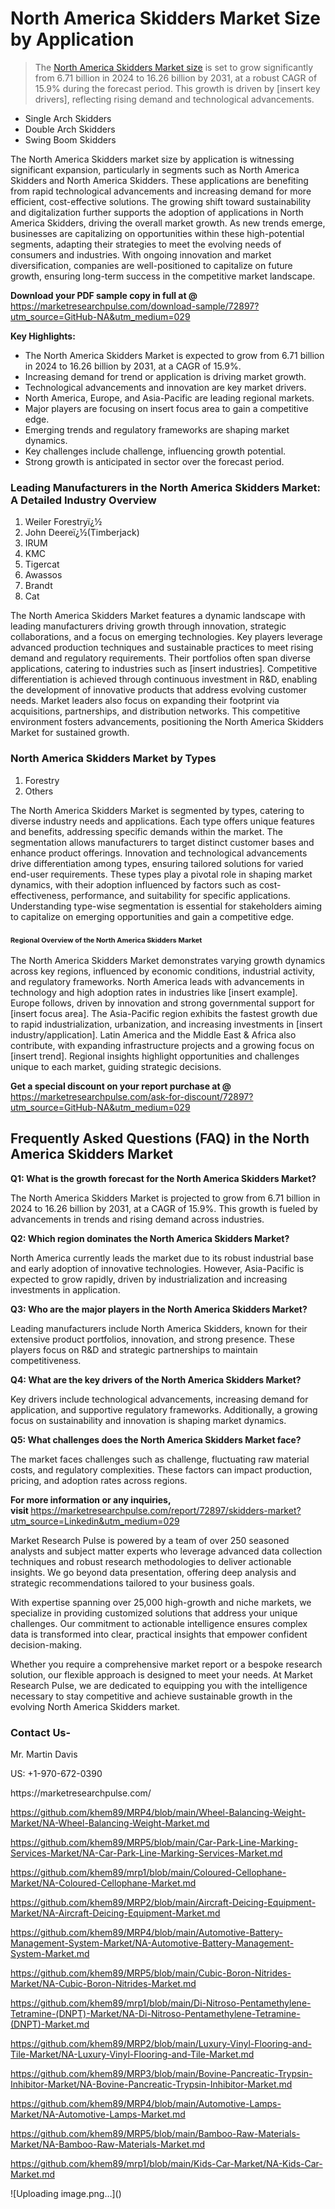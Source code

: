 <h1>North America Skidders Market&nbsp;Size by Application</h1><blockquote><p>The <a href="https://marketresearchpulse.com/download-sample/72897?utm_source=GitHub-NA&amp;utm_medium=029">North America Skidders Market size</a> is set to grow significantly from 6.71 billion in 2024 to 16.26 billion by 2031, at a robust CAGR of 15.9% during the forecast period. This growth is driven by [insert key drivers], reflecting rising demand and technological advancements.</p></blockquote><ul><li>Single Arch Skidders<li> Double Arch Skidders<li> Swing Boom Skidders</li></ul><p>The North America Skidders market size by application is witnessing significant expansion, particularly in segments such as North America Skidders and North America Skidders. These applications are benefiting from rapid technological advancements and increasing demand for more efficient, cost-effective solutions. The growing shift toward sustainability and digitalization further supports the adoption of applications in North America Skidders, driving the overall market growth. As new trends emerge, businesses are capitalizing on opportunities within these high-potential segments, adapting their strategies to meet the evolving needs of consumers and industries. With ongoing innovation and market diversification, companies are well-positioned to capitalize on future growth, ensuring long-term success in the competitive market landscape.</p><p><strong>Download your PDF sample copy in full at @ </strong><a href="https://marketresearchpulse.com/download-sample/72897?utm_source=GitHub-NA&amp;utm_medium=029">https://marketresearchpulse.com/download-sample/72897?utm_source=GitHub-NA&amp;utm_medium=029</a></p><p><strong>Key Highlights: </strong></p><ul><li>The North America Skidders Market is expected to grow from 6.71 billion in 2024 to 16.26 billion by 2031, at a CAGR of 15.9%.</li><li>Increasing demand for trend or application is driving market growth.</li><li>Technological advancements and innovation are key market drivers.</li><li>North America, Europe, and Asia-Pacific are leading regional markets.</li><li>Major players are focusing on insert focus area to gain a competitive edge.</li><li>Emerging trends and regulatory frameworks are shaping market dynamics.</li><li>Key challenges include challenge, influencing growth potential.</li><li>Strong growth is anticipated in sector over the forecast period.</li></ul><h3>Leading Manufacturers in the North America Skidders Market: A Detailed Industry Overview</h3><ol><li>Weiler Forestryï¿½</li><li>John Deereï¿½(Timberjack)</li><li>IRUM</li><li>KMC</li><li>Tigercat</li><li>Awassos</li><li>Brandt</li><li>Cat</li></ol><div class="flex max-w-full flex-col flex-grow"><div class="min-h-8 text-message flex w-full flex-col items-end gap-2 whitespace-normal break-words [.text-message+&amp;]:mt-5" dir="auto" data-message-author-role="assistant" data-message-id="fd8432e4-4910-450d-b182-61b7bfb0a01f" data-message-model-slug="gpt-4o"><div class="flex w-full flex-col gap-1 empty:hidden first:pt-[3px]"><div class="markdown prose w-full break-words dark:prose-invert light"><p>The North America Skidders Market features a dynamic landscape with leading manufacturers driving growth through innovation, strategic collaborations, and a focus on emerging technologies. Key players leverage advanced production techniques and sustainable practices to meet rising demand and regulatory requirements. Their portfolios often span diverse applications, catering to industries such as [insert industries]. Competitive differentiation is achieved through continuous investment in R&amp;D, enabling the development of innovative products that address evolving customer needs. Market leaders also focus on expanding their footprint via acquisitions, partnerships, and distribution networks. This competitive environment fosters advancements, positioning the North America Skidders Market for sustained growth.</p></div></div></div></div><h3>North America Skidders Market by Types</h3><ol><li>Forestry<li> Others</li></ol><div class="flex max-w-full flex-col flex-grow"><div class="min-h-8 text-message flex w-full flex-col items-end gap-2 whitespace-normal break-words [.text-message+&amp;]:mt-5" dir="auto" data-message-author-role="assistant" data-message-id="084470be-0bb7-4664-bddf-5156b4f41249" data-message-model-slug="gpt-4o-mini"><div class="flex w-full flex-col gap-1 empty:hidden first:pt-[3px]"><div class="markdown prose w-full break-words dark:prose-invert light"><p>The North America Skidders Market is segmented by types, catering to diverse industry needs and applications. Each type offers unique features and benefits, addressing specific demands within the market. The segmentation allows manufacturers to target distinct customer bases and enhance product offerings. Innovation and technological advancements drive differentiation among types, ensuring tailored solutions for varied end-user requirements. These types play a pivotal role in shaping market dynamics, with their adoption influenced by factors such as cost-effectiveness, performance, and suitability for specific applications. Understanding type-wise segmentation is essential for stakeholders aiming to capitalize on emerging opportunities and gain a competitive edge.</p></div></div></div></div><h3><span style="font-size: 11px;">Regional Overview of the North America Skidders Market</span></h3><div class="flex max-w-full flex-col flex-grow"><div class="min-h-8 text-message flex w-full flex-col items-end gap-2 whitespace-normal break-words [.text-message+&amp;]:mt-5" dir="auto" data-message-author-role="assistant" data-message-id="e9038762-ce64-4e30-91c9-9bd413514231" data-message-model-slug="gpt-4o-mini"><div class="flex w-full flex-col gap-1 empty:hidden first:pt-[3px]"><div class="markdown prose w-full break-words dark:prose-invert light"><p>The North America Skidders Market demonstrates varying growth dynamics across key regions, influenced by economic conditions, industrial activity, and regulatory frameworks. North America leads with advancements in technology and high adoption rates in industries like [insert example]. Europe follows, driven by innovation and strong governmental support for [insert focus area]. The Asia-Pacific region exhibits the fastest growth due to rapid industrialization, urbanization, and increasing investments in [insert industry/application]. Latin America and the Middle East &amp; Africa also contribute, with expanding infrastructure projects and a growing focus on [insert trend]. Regional insights highlight opportunities and challenges unique to each market, guiding strategic decisions.</p></div></div></div></div><p><strong>Get a special discount on your report purchase at @ </strong><a href="https://marketresearchpulse.com/ask-for-discount/72897?utm_source=GitHub-NA&amp;utm_medium=029">https://marketresearchpulse.com/ask-for-discount/72897?utm_source=GitHub-NA&amp;utm_medium=029</a></p><h2>Frequently Asked Questions (FAQ) in the North America Skidders Market</h2><p><strong>Q1: What is the growth forecast for the North America Skidders Market?</strong></p><p>The North America Skidders Market is projected to grow from 6.71 billion in 2024 to 16.26 billion by 2031, at a CAGR of 15.9%. This growth is fueled by advancements in trends and rising demand across industries.</p><p><strong>Q2: Which region dominates the North America Skidders Market?</strong></p><p>North America currently leads the market due to its robust industrial base and early adoption of innovative technologies. However, Asia-Pacific is expected to grow rapidly, driven by industrialization and increasing investments in application.</p><p><strong>Q3: Who are the major players in the North America Skidders Market?</strong></p><p>Leading manufacturers include North America Skidders, known for their extensive product portfolios, innovation, and strong presence. These players focus on R&amp;D and strategic partnerships to maintain competitiveness.</p><p><strong>Q4: What are the key drivers of the North America Skidders Market?</strong></p><p>Key drivers include technological advancements, increasing demand for application, and supportive regulatory frameworks. Additionally, a growing focus on sustainability and innovation is shaping market dynamics.</p><p><strong>Q5: What challenges does the North America Skidders Market face?</strong></p><p>The market faces challenges such as challenge, fluctuating raw material costs, and regulatory complexities. These factors can impact production, pricing, and adoption rates across regions.</p><p><strong>For more information or any inquiries, visit&nbsp;</strong><a href="https://marketresearchpulse.com/report/72897/skidders-market?utm_source=Linkedin&utm_medium=029">https://marketresearchpulse.com/report/72897/skidders-market?utm_source=Linkedin&utm_medium=029</a></p><p>Market Research Pulse is powered by a team of over 250 seasoned analysts and subject matter experts who leverage advanced data collection techniques and robust research methodologies to deliver actionable insights. We go beyond data presentation, offering deep analysis and strategic recommendations tailored to your business goals.</p><p>With expertise spanning over 25,000 high-growth and niche markets, we specialize in providing customized solutions that address your unique challenges. Our commitment to actionable intelligence ensures complex data is transformed into clear, practical insights that empower confident decision-making.</p><p>Whether you require a comprehensive market report or a bespoke research solution, our flexible approach is designed to meet your needs. At Market Research Pulse, we are dedicated to equipping you with the intelligence necessary to stay competitive and achieve sustainable growth in the evolving North America Skidders market.</p><h3><strong>Contact Us-</strong></h3><p>Mr. Martin Davis</p><p>US: +1-970-672-0390</p><p>https://marketresearchpulse.com/</p><p><a href="https://github.com/khem89/MRP4/blob/main/Wheel-Balancing-Weight-Market/NA-Wheel-Balancing-Weight-Market.md">https://github.com/khem89/MRP4/blob/main/Wheel-Balancing-Weight-Market/NA-Wheel-Balancing-Weight-Market.md</a></p><p><a href="https://github.com/khem89/MRP5/blob/main/Car-Park-Line-Marking-Services-Market/NA-Car-Park-Line-Marking-Services-Market.md">https://github.com/khem89/MRP5/blob/main/Car-Park-Line-Marking-Services-Market/NA-Car-Park-Line-Marking-Services-Market.md</a></p><p><a href="https://github.com/khem89/mrp1/blob/main/Coloured-Cellophane-Market/NA-Coloured-Cellophane-Market.md">https://github.com/khem89/mrp1/blob/main/Coloured-Cellophane-Market/NA-Coloured-Cellophane-Market.md</a></p><p><a href="https://github.com/khem89/MRP2/blob/main/Aircraft-Deicing-Equipment-Market/NA-Aircraft-Deicing-Equipment-Market.md">https://github.com/khem89/MRP2/blob/main/Aircraft-Deicing-Equipment-Market/NA-Aircraft-Deicing-Equipment-Market.md</a></p><p><a href="https://github.com/khem89/MRP4/blob/main/Automotive-Battery-Management-System-Market/NA-Automotive-Battery-Management-System-Market.md">https://github.com/khem89/MRP4/blob/main/Automotive-Battery-Management-System-Market/NA-Automotive-Battery-Management-System-Market.md</a></p><p><a href="https://github.com/khem89/MRP5/blob/main/Cubic-Boron-Nitrides-Market/NA-Cubic-Boron-Nitrides-Market.md">https://github.com/khem89/MRP5/blob/main/Cubic-Boron-Nitrides-Market/NA-Cubic-Boron-Nitrides-Market.md</a></p><p><a href="https://github.com/khem89/mrp1/blob/main/Di-Nitroso-Pentamethylene-Tetramine-(DNPT)-Market/NA-Di-Nitroso-Pentamethylene-Tetramine-(DNPT)-Market.md">https://github.com/khem89/mrp1/blob/main/Di-Nitroso-Pentamethylene-Tetramine-(DNPT)-Market/NA-Di-Nitroso-Pentamethylene-Tetramine-(DNPT)-Market.md</a></p><p><a href="https://github.com/khem89/MRP2/blob/main/Luxury-Vinyl-Flooring-and-Tile-Market/NA-Luxury-Vinyl-Flooring-and-Tile-Market.md">https://github.com/khem89/MRP2/blob/main/Luxury-Vinyl-Flooring-and-Tile-Market/NA-Luxury-Vinyl-Flooring-and-Tile-Market.md</a></p><p><a href="https://github.com/khem89/MRP3/blob/main/Bovine-Pancreatic-Trypsin-Inhibitor-Market/NA-Bovine-Pancreatic-Trypsin-Inhibitor-Market.md">https://github.com/khem89/MRP3/blob/main/Bovine-Pancreatic-Trypsin-Inhibitor-Market/NA-Bovine-Pancreatic-Trypsin-Inhibitor-Market.md</a></p><p><a href="https://github.com/khem89/MRP4/blob/main/Automotive-Lamps-Market/NA-Automotive-Lamps-Market.md">https://github.com/khem89/MRP4/blob/main/Automotive-Lamps-Market/NA-Automotive-Lamps-Market.md</a></p><p><a href="https://github.com/khem89/MRP5/blob/main/Bamboo-Raw-Materials-Market/NA-Bamboo-Raw-Materials-Market.md">https://github.com/khem89/MRP5/blob/main/Bamboo-Raw-Materials-Market/NA-Bamboo-Raw-Materials-Market.md</a></p><p><a href="https://github.com/khem89/mrp1/blob/main/Kids-Car-Market/NA-Kids-Car-Market.md">https://github.com/khem89/mrp1/blob/main/Kids-Car-Market/NA-Kids-Car-Market.md</a></p>
![Uploading image.png…]()
